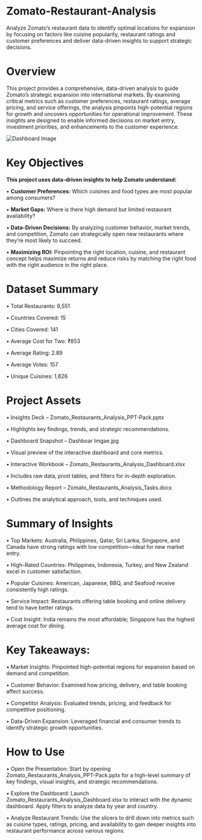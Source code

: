 # Zomato-Restaurant-Analysis
Analyze Zomato’s restaurant data to identify optimal locations for expansion by focusing on factors like cuisine popularity, restaurant ratings and customer preferences and deliver data-driven insights to support strategic decisions.

# Overview
This project provides a comprehensive, data-driven analysis to guide Zomato’s strategic expansion into international markets. By examining critical metrics such as customer preferences, restaurant ratings, average pricing, and service offerings, the analysis pinpoints high-potential regions for growth and uncovers opportunities for operational improvement. These insights are designed to enable informed decisions on market entry, investment priorities, and enhancements to the customer experience.

![Dashboard Image](https://github.com/user-attachments/assets/a0a3d0e1-e5eb-4cfb-8834-6742a804a168)


# Key Objectives
**This project uses data-driven insights to help Zomato understand:**

•	**Customer Preferences:** Which cuisines and food types are most popular among consumers?

•	**Market Gaps:** Where is there high demand but limited restaurant availability?

•	**Data-Driven Decisions:** By analyzing customer behavior, market trends, and competition, Zomato can strategically open new restaurants where they’re most likely to succeed.

•	**Maximizing ROI:** Pinpointing the right location, cuisine, and restaurant concept helps maximize returns and reduce risks by matching the right food with the right audience in the right place.

# Dataset Summary

•	Total Restaurants: 9,551

•	Countries Covered: 15

•	Cities Covered: 141

•	Average Cost for Two: ₹853

•	Average Rating: 2.89

•	Average Votes: 157

•	Unique Cuisines: 1,826

# Project Assets

•	Insights Deck – Zomato_Restaurants_Analysis_PPT-Pack.pptx

•	Highlights key findings, trends, and strategic recommendations.

•	Dashboard Snapshot – Dashboar Imgae.jpg

•	Visual preview of the interactive dashboard and core metrics.

•	Interactive Workbook – Zomato_Restaurants_Analysis_Dashboard.xlsx

•	Includes raw data, pivot tables, and filters for in-depth exploration.

•	Methodology Report – Zomato_Restaurants_Analysis_Tasks.docx

•	Outlines the analytical approach, tools, and techniques used.

# Summary of Insights

•	Top Markets: Australia, Philippines, Qatar, Sri Lanka, Singapore, and Canada have strong ratings with low competition—ideal for new market entry.

•	High-Rated Countries: Philippines, Indonesia, Turkey, and New Zealand excel in customer satisfaction.

•	Popular Cuisines: American, Japanese, BBQ, and Seafood receive consistently high ratings.

•	Service Impact: Restaurants offering table booking and online delivery tend to have better ratings.

•	Cost Insight: India remains the most affordable; Singapore has the highest average cost for dining.

# Key Takeaways:

•	Market Insights: Pinpointed high-potential regions for expansion based on demand and competition.

•	Customer Behavior: Examined how pricing, delivery, and table booking affect success.

•	Competitor Analysis: Evaluated trends, pricing, and feedback for competitive positioning.

•	Data-Driven Expansion: Leveraged financial and consumer trends to identify strategic growth opportunities.

# How to Use

•	Open the Presentation: Start by opening Zomato_Restaurants_Analysis_PPT-Pack.pptx for a high-level summary of key findings, visual insights, and strategic recommendations.

•	Explore the Dashboard: Launch Zomato_Restaurants_Analysis_Dashboard.xlsx to interact with the dynamic dashboard. Apply filters to analyze data by year and country.

•	Analyze Restaurant Trends: Use the slicers to drill down into metrics such as cuisine types, ratings, pricing, and availability to gain deeper insights into restaurant performance across various regions.
